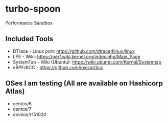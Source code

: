 # turbo-spoon
Performance Sandbox

## Included Tools
- DTrace - Linux port:  https://github.com/dtrace4linux/linux
- LPE  - Wiki:  https://perf.wiki.kernel.org/index.php/Main_Page
- SystemTap - Wiki (Ubuntu):  https://wiki.ubuntu.com/Kernel/Systemtap
- eBPF/BCC - https://github.com/iovisor/bcc 

## OSes I am testing (All are available on Hashicorp Atlas)
 - centos/6
 - centos/7
 - omnios/r151020
